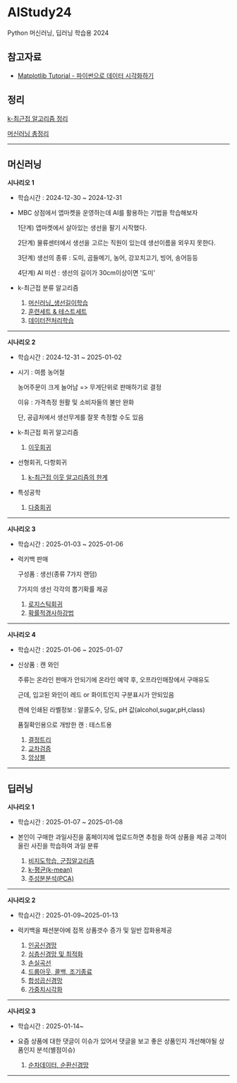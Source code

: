 # AIStudy24
Python 머신러닝, 딥러닝 학습용 2024

## 참고자료
- [Matplotlib Tutorial - 파이썬으로 데이터 시각화하기](https://wikidocs.net/book/5011#google_vignette)
  
## 정리
[k-최근접 알고리즘 정리](https://github.com/Kim-JungHyun01/AIStudy24/blob/master/%EC%A0%95%EB%A6%AC/k_%EC%B5%9C%EA%B7%BC%EC%A0%91_%ED%95%99%EC%8A%B5%EC%A0%95%EB%A6%AC.ipynb)

[머신러닝 총정리](https://github.com/Kim-JungHyun01/AIStudy24/blob/master/%EC%A0%95%EB%A6%AC/%EB%A8%B8%EC%8B%A0%EB%9F%AC%EB%8B%9D%EC%B4%9D%EC%A0%95%EB%A6%AC.ipynb)

---
머신러닝
---
**시나리오 1**

- 학습시간 : 2024-12-30 ~ 2024-12-31

- MBC 상점에서 앱마켓을 운영하는데 AI를 활용하는 기법을 학습해보자

    1단계) 앱마켓에서 살아있는 생선을 팔기 시작했다.

    2단계) 물류센터에서 생선을 고르는 직원이 있는데 생선이름을 외우지 못한다.

    3단계) 생선의 종류 : 도미, 곰들메기, 농어, 강꼬치고기, 빙어, 송어등등

    4단계) AI 미션 : 생선의 길이가 30cm이상이면 '도미'
  
- k-최근접 분류 알고리즘

  1. [머신러닝_생선길이학습](https://github.com/Kim-JungHyun01/AIStudy24/blob/master/%ED%85%8C%EC%8A%A4%ED%8A%B8/%EB%A8%B8%EC%8B%A0%EB%9F%AC%EB%8B%9D_%EC%83%9D%EC%84%A0%EA%B8%B8%EC%9D%B4%ED%95%99%EC%8A%B5.ipynb)
  2. [훈련세트 & 테스트세트](https://github.com/Kim-JungHyun01/AIStudy24/blob/master/%ED%85%8C%EC%8A%A4%ED%8A%B8/%ED%9B%88%EB%A0%A8%EC%84%B8%ED%8A%B8_%ED%85%8C%EC%8A%A4%ED%8A%B8%EC%84%B8%ED%8A%B8.ipynb)
  3. [데이터전처리학습](https://github.com/Kim-JungHyun01/AIStudy24/blob/master/%ED%85%8C%EC%8A%A4%ED%8A%B8/%EB%8D%B0%EC%9D%B4%ED%84%B0%EC%A0%84%EC%B2%98%EB%A6%AC%ED%95%99%EC%8A%B5.ipynb)
---
**시나리오 2**

- 학습시간 : 2024-12-31 ~ 2025-01-02

- 시기 : 여름 농어철

    농어주문이 크게 늘어남 => 무게단위로 판매하기로 결정

    이유 : 가격측정 원활 및 소비자들의 불만 완화

    단, 공급처에서 생선무게를 잘못 측정할 수도 있음
  
- k-최근접 회귀 알고리즘
  
    1. [이웃회귀](https://github.com/Kim-JungHyun01/AIStudy24/blob/master/%ED%85%8C%EC%8A%A4%ED%8A%B8/%EC%9D%B4%EC%9B%83%ED%9A%8C%EA%B7%80.ipynb)
       
- 선형회귀, 다항회귀
    1. [k-최근접 이웃 알고리즘의 한계](https://github.com/Kim-JungHyun01/AIStudy24/blob/master/%ED%85%8C%EC%8A%A4%ED%8A%B8/k_%EC%B5%9C%EA%B7%BC%EC%A0%91_%EC%95%8C%EA%B3%A0%EB%A6%AC%EC%A6%98_%ED%95%9C%EA%B3%84.ipynb)

- 특성공학
    1. [다중회귀](https://github.com/Kim-JungHyun01/AIStudy24/blob/master/%ED%85%8C%EC%8A%A4%ED%8A%B8/%EB%8B%A4%EC%A4%91%ED%9A%8C%EA%B7%80.ipynb)

---
**시나리오 3**

- 학습시간 : 2025-01-03 ~ 2025-01-06

- 럭키백 판매

  구성품 : 생선(종류 7가지 랜덤)

  7가지의 생선 각각의 뽑기확률 제공

  1. [로지스틱회귀](https://github.com/Kim-JungHyun01/AIStudy24/blob/master/%ED%85%8C%EC%8A%A4%ED%8A%B8/%EB%A1%9C%EC%A7%80%EC%8A%A4%ED%8B%B1%ED%9A%8C%EA%B7%80_%EC%86%8C%ED%94%84%ED%8A%B8%EB%A7%A5%EC%8A%A4.ipynb)
  2. [확률적경사하강법](https://github.com/Kim-JungHyun01/AIStudy24/blob/master/%ED%85%8C%EC%8A%A4%ED%8A%B8/%ED%99%95%EB%A5%A0%EC%A0%81%EA%B2%BD%EC%82%AC%ED%95%98%EA%B0%95%EB%B2%95.ipynb)
---
**시나리오 4**
- 학습시간 : 2025-01-06 ~ 2025-01-07
- 신상품 : 캔 와인
  
  주류는 온라인 판매가 안되기에 온라인 예약 후, 오프라인매장에서 구매유도
  
  근데, 입고된 와인이 레드 or 화이트인지 구분표시가 안되있음
  
  캔에 인쇄된 라벨정보 : 알콜도수, 당도, pH 값(alcohol,sugar,pH,class)
  
  품질확인용으로 개방한 캔 : 테스트용

  1. [결정트리](https://github.com/Kim-JungHyun01/AIStudy24/blob/master/%ED%85%8C%EC%8A%A4%ED%8A%B8/%EA%B2%B0%EC%A0%95%ED%8A%B8%EB%A6%AC.ipynb)
  2. [교차검증](https://github.com/Kim-JungHyun01/AIStudy24/blob/master/%ED%85%8C%EC%8A%A4%ED%8A%B8/%EA%B5%90%EC%B0%A8%EA%B2%80%EC%A6%9D_%EA%B7%B8%EB%A6%AC%EB%93%9C%EC%84%9C%EC%B9%98.ipynb)
  3. [앙상블](https://github.com/Kim-JungHyun01/AIStudy24/blob/master/%ED%85%8C%EC%8A%A4%ED%8A%B8/%EC%95%99%EC%83%81%EB%B8%94.ipynb)

---
딥러닝
---
**시나리오 1**
- 학습시간 : 2025-01-07 ~ 2025-01-08
- 본인이 구매한 과일사진을 홈페이지에 업로드하면 추첨을 하여 상품을 제공
  고객이 올린 사진을 학습하여 과일 분류

  1. [비지도학습, 군집알고리즘](https://github.com/Kim-JungHyun01/AIStudy24/blob/master/%EB%94%A5%EB%9F%AC%EB%8B%9D/%EA%B5%B0%EC%A7%91%EC%95%8C%EA%B3%A0%EB%A6%AC%EC%A6%98.ipynb)
  2. [k-평균(k-mean)](https://github.com/Kim-JungHyun01/AIStudy24/blob/master/%EB%94%A5%EB%9F%AC%EB%8B%9D/k_%ED%8F%89%EA%B7%A0(k_means).ipynb)
  3. [주성분분석(PCA)](https://github.com/Kim-JungHyun01/AIStudy24/blob/master/%EB%94%A5%EB%9F%AC%EB%8B%9D/%EC%A3%BC%EC%84%B1%EB%B6%84%EB%B6%84%EC%84%9D.ipynb)

---

**시나리오 2**
- 학습시간 : 2025-01-09~2025-01-13
- 럭키백을 패션분야에 접목
  상품갯수 증가 및 일반 잡화용제공

  1. [인공신경망](https://github.com/Kim-JungHyun01/AIStudy24/blob/master/%EB%94%A5%EB%9F%AC%EB%8B%9D/%EC%9D%B8%EA%B3%B5%EC%8B%A0%EA%B2%BD%EB%A7%9D.ipynb)
  2. [심층신경망 및 최적화](https://github.com/Kim-JungHyun01/AIStudy24/blob/master/%EB%94%A5%EB%9F%AC%EB%8B%9D/%EC%8B%AC%EC%B8%B5%EC%8B%A0%EA%B2%BD%EB%A7%9D.ipynb)
  3. [손실곡선](https://github.com/Kim-JungHyun01/AIStudy24/blob/master/%EB%94%A5%EB%9F%AC%EB%8B%9D/%EC%9D%B8%EA%B3%B5%EC%8B%A0%EA%B2%BD%EB%A7%9D%EA%B8%B0%ED%83%80%EB%8F%84%EA%B5%AC.ipynb)
  4. [드룹아웃, 콜백, 조기종료](https://github.com/Kim-JungHyun01/AIStudy24/blob/master/%EB%94%A5%EB%9F%AC%EB%8B%9D/%EC%9D%B8%EA%B3%B5%EC%8B%A0%EA%B2%BD%EB%A7%9D%EA%B8%B0%ED%83%80%EB%8F%84%EA%B5%AC.ipynb)
  5. [합성곱신경망](https://github.com/Kim-JungHyun01/AIStudy24/blob/master/%EB%94%A5%EB%9F%AC%EB%8B%9D/%ED%95%A9%EC%84%B1%EA%B3%B1%EC%8B%A0%EA%B2%BD%EB%A7%9D.ipynb)
  6. [가중치시각화](https://github.com/Kim-JungHyun01/AIStudy24/blob/master/%EB%94%A5%EB%9F%AC%EB%8B%9D/%ED%95%A9%EC%84%B1%EA%B3%B1%EC%8B%9C%EA%B0%81%ED%99%94.ipynb)
---

**시나리오 3**
- 학습시간 : 2025-01-14~
- 요즘 상품에 대한 댓글이 이슈가 있어서 댓글을 보고 좋은 상품인지 개선해야될 상품인지 분석(별점이슈)

  
  1. [순차데이터, 순환신경망](https://github.com/Kim-JungHyun01/AIStudy24/blob/master/%EB%94%A5%EB%9F%AC%EB%8B%9D/%EC%88%9C%EC%B0%A8%EB%8D%B0%EC%9D%B4%ED%84%B0%EC%99%80_%EC%88%9C%ED%99%98%EC%8B%A0%EA%B2%BD%EB%A7%9D.ipynb)
---
